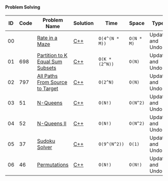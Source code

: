 #### Problem Solving
|ID|Code| Problem Name |  Solution  |  Time | Space | Type | 
|--|----|-------- | ---------- | -------| ------ | ---- |
|00||[Rate in a Maze](https://www.geeksforgeeks.org/rat-in-a-maze/)|[C++](https://github.com/Ali-Elshorpagi/algorithms/blob/main/backtracking/rat_in_a_maze.cpp)|`O(4^(N * M))`|`O(N * M)`|Update and Undo|
|01|698|[Partition to K Equal Sum Subsets](https://leetcode.com/problems/partition-to-k-equal-sum-subsets/)|[C++](https://github.com/Ali-Elshorpagi/algorithms/blob/main/backtracking/LeetCode_698.cpp)|`O(K * (2^N))`|`O(N)`|Update and Undo|
|02|797|[All Paths From Source to Target](https://leetcode.com/problems/all-paths-from-source-to-target/)|[C++](https://github.com/Ali-Elshorpagi/algorithms/blob/main/backtracking/LeetCode_797.cpp)|`O(2^N)`|`O(N)`|Update and Undo|
|03|51|[N-Queens](https://leetcode.com/problems/n-queens/)|[C++](https://github.com/Ali-Elshorpagi/algorithms/blob/main/backtracking/LeetCode_51.cpp)|`O(N!)`|`O(N^2)`|Update and Undo|
|04|52|[N-Queens II](https://leetcode.com/problems/n-queens-ii)|[C++](https://github.com/Ali-Elshorpagi/algorithms/blob/main/backtracking/LeetCode_52.cpp)|`O(N!)`|`O(N^2)`|Update and Undo|
|05|37|[Sudoku Solver](https://leetcode.com/problems/sudoku-solver/)|[C++](https://github.com/Ali-Elshorpagi/algorithms/blob/main/backtracking/LeetCode_37.cpp)|`O(9^(N^2))`|`O(1)`|Update and Undo|
|06|46|[Permutations](https://leetcode.com/problems/permutations/)|[C++](https://github.com/Ali-Elshorpagi/algorithms/blob/main/backtracking/LeetCode_46.cpp)|`O(N!)`|`O(N!)`|Update and Undo|